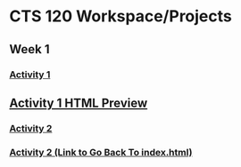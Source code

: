 # CTS 120 Workspace/Projects

## Week 1

### [Activity 1](/activity1/part1/test.html)
## [Activity 1 HTML Preview](http://htmlpreview.github.io/?https://github.com/jdykstragcu/CST120/blob/main/activity1/part1/test.html)
### [Activity 2](/activity1/part2/index.html)
### [Activity 2 (Link to Go Back To index.html)](/activity1/part2/index.html)